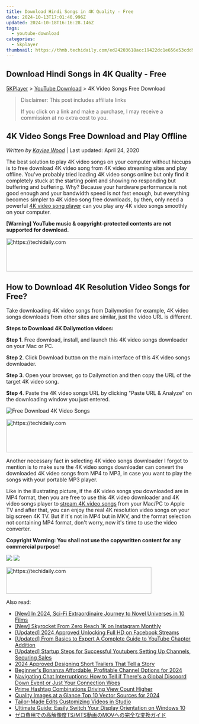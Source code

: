 ```yaml
---
title: Download Hindi Songs in 4K Quality - Free
date: 2024-10-13T17:01:40.996Z
updated: 2024-10-18T16:16:28.146Z
tags:
  - youtube-download
categories:
  - 5kplayer
thumbnail: https://thmb.techidaily.com/ed24203618acc19422dc1e656e53cdd94b542178679b34754816329310d98db4.jpg
---
```


## Download Hindi Songs in 4K Quality - Free

[5KPlayer](https://tools.techidaily.com/5kplayer/products/) \> [YouTube Download](https://tools.techidaily.com/5kplayer/youtube-download/) \> 4K Video Songs Free Download

>  Disclaimer: This post includes affiliate links
>
>  If you click on a link and make a purchase, I may receive a commission at no extra cost to you.
>

## 4K Video Songs Free Download and Play Offline

 _Written by [Kaylee Wood](https://www.quora.com/profile/Amanda-Hu-21)_ | Last updated: April 24, 2020 

The best solution to play 4K video songs on your computer without hiccups is to free download 4K video song from 4K video streaming sites and play offline. You've probably tried loading 4K video songs online but only find it completely stuck at the starting point and showing no responding but buffering and buffering. Why? Because your hardware performance is not good enough and your bandwidth speed is not fast enough, but everything becomes simpler to 4K video song free downloads, by then, only need a powerful [4K video song player](https://tools.techidaily.com/5kplayer/video-music-player/) can you play any 4K video songs smoothly on your computer. 

**\[Warning\] YouTube music & copyright-protected contents are not supported for download.**

<!-- affiliate ads begin -->
<a href="https://aligracehair.sjv.io/c/5597632/1997695/19272" target="_top" id="1997695">
  <img src="//a.impactradius-go.com/display-ad/19272-1997695" border="0" alt="https://techidaily.com" width="728" height="90"/>
</a>
<img height="0" width="0" src="https://aligracehair.sjv.io/i/5597632/1997695/19272" style="position:absolute;visibility:hidden;" border="0" />
<!-- affiliate ads end -->

## How to Download 4K Resolution Video Songs for Free?

Take downloading 4K video songs from Dailymotion for example, 4K video songs downloads from other sites are similar, just the video URL is different. 

**Steps to Download 4K Dailymotion vidoes:**

**Step 1**. Free download, install, and launch this 4K video songs downloader on your Mac or PC. 

**Step 2**. Click Download button on the main interface of this 4K video songs downloader. 

**Step 3**. Open your browser, go to Dailymotion and then copy the URL of the target 4K video song. 

**Step 4**. Paste the 4K video songs URL by clicking "Paste URL & Analyze" on the downloading window you just entered. 

![Free Download 4K Video Songs](https://www.5kplayer.com/youtube-download/img/4k-youtube-download.jpg)

<!-- affiliate ads begin -->
<a href="https://appsumo.8odi.net/c/5597632/2123737/7443" target="_top" id="2123737">
  <img src="//a.impactradius-go.com/display-ad/7443-2123737" border="0" alt="https://techidaily.com" width="728" height="90"/>
</a>
<img height="0" width="0" src="https://appsumo.8odi.net/i/5597632/2123737/7443" style="position:absolute;visibility:hidden;" border="0" />
<!-- affiliate ads end -->

Another necessary fact in selecting 4K video songs downloader I forgot to mention is to make sure the 4K video songs downloader can convert the downloaded 4K video songs from MP4 to MP3, in case you want to play the songs with your portable MP3 player. 

Like in the illustrating picture, if the 4K video songs you downloaded are in MP4 format, then you are free to use this 4K video downloader and 4K video songs player to [stream 4K video songs](https://tools.techidaily.com/5kplayer/airplay/) from your Mac/PC to Apple TV and after that, you can enjoy the real 4K resolution video songs on your big screen 4K TV. But if it's not in MP4 but in MKV, and the format selection not containing MP4 format, don't worry, now it's time to use the video converter. 

**Copyright Warning: You shall not use the copywritten content for any commercial purpose!**

[![](https://www.5kplayer.com/youtube-download/../button/freedownwhitewin.png)](https://tools.techidaily.com/5kplayer/products/) [![](https://www.5kplayer.com/youtube-download/../button/freedownbackmac.png)](https://tools.techidaily.com/5kplayer/products/)

<!-- affiliate ads begin -->
<a href="https://aligracehair.sjv.io/c/5597632/2135359/19272" target="_top" id="2135359">
  <img src="//a.impactradius-go.com/display-ad/19272-2135359" border="0" alt="https://techidaily.com" width="392" height="72"/>
</a>
<img height="0" width="0" src="https://aligracehair.sjv.io/i/5597632/2135359/19272" style="position:absolute;visibility:hidden;" border="0" />
<!-- affiliate ads end -->

<ins class="adsbygoogle"
     style="display:block"
     data-ad-format="autorelaxed"
     data-ad-client="ca-pub-7571918770474297"
     data-ad-slot="1223367746"></ins>

<ins class="adsbygoogle"
     style="display:block"
     data-ad-client="ca-pub-7571918770474297"
     data-ad-slot="8358498916"
     data-ad-format="auto"
     data-full-width-responsive="true"></ins>

<span class="atpl-alsoreadstyle">Also read:</span>
<div><ul>
<li><a href="https://fox-helps.techidaily.com/new-in-2024-sci-fi-extraordinaire-journey-to-novel-universes-in-10-films/"><u>[New] In 2024, Sci-Fi Extraordinaire Journey to Novel Universes in 10 Films</u></a></li>
<li><a href="https://instagram-videos.techidaily.com/new-skyrocket-from-zero-reach-1k-on-instagram-monthly/"><u>[New] Skyrocket From Zero Reach 1K on Instagram Monthly</u></a></li>
<li><a href="https://facebook-video-files.techidaily.com/updated-2024-approved-unlocking-full-hd-on-facebook-streams/"><u>[Updated] 2024 Approved Unlocking Full HD on Facebook Streams</u></a></li>
<li><a href="https://some-knowledge.techidaily.com/updated-from-basics-to-expert-a-complete-guide-to-youtube-chapter-addition/"><u>[Updated] From Basics to Expert A Complete Guide to YouTube Chapter Addition</u></a></li>
<li><a href="https://youtube-data.techidaily.com/ed-startup-steps-for-successful-youtubers-setting-up-channels-securing-sales/"><u>[Updated] Startup Steps for Successful Youtubers Setting Up Channels, Securing Sales</u></a></li>
<li><a href="https://youtube-video-recordings.techidaily.com/2024-approved-designing-short-trailers-that-tell-a-story/"><u>2024 Approved Designing Short Trailers That Tell a Story</u></a></li>
<li><a href="https://youtube-video-recordings.techidaily.com/beginners-bonanza-affordable-profitable-channel-options-for-2024/"><u>Beginner's Bonanza Affordable, Profitable Channel Options for 2024</u></a></li>
<li><a href="https://technical-tips.techidaily.com/navigating-chat-interruptions-how-to-tell-if-theres-a-global-discoord-down-event-or-just-your-connection-woes/"><u>Navigating Chat Interruptions: How to Tell if There's a Global Discoord Down Event or Just Your Connection Woes</u></a></li>
<li><a href="https://youtube-video-recordings.techidaily.com/prime-hashtag-combinations-driving-view-count-higher/"><u>Prime Hashtag Combinations Driving View Count Higher</u></a></li>
<li><a href="https://extra-support.techidaily.com/quality-images-at-a-glance-top-10-vector-sources-for-2024/"><u>Quality Images at a Glance Top 10 Vector Sources for 2024</u></a></li>
<li><a href="https://youtube-video-recordings.techidaily.com/tailor-made-edits-customizing-videos-in-studio/"><u>Tailor-Made Edits Customizing Videos in Studio</u></a></li>
<li><a href="https://tech-recovery.techidaily.com/ultimate-guide-easily-switch-your-display-orientation-on-windows-10/"><u>Ultimate Guide: Easily Switch Your Display Orientation on Windows 10</u></a></li>
<li><a href="https://some-knowledge.techidaily.com/tsmtsmov/"><u>ゼロ費用での高解像度TS/MTS動画のMOVへの完全な変換ガイド</u></a></li>
</ul></div>


